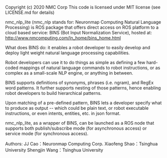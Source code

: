 Copyright (c) 2020 NMC Corp
This code is licensed under MIT license (see LICENSE.md for details)

nmc_nlp_lite (nmc_nlp stands for: Neuronmap Computing Natural Language Processing) is ROS package that offers direct access on ROS platform to a cloud based service: BINS (Bot Input Normalization Service), hosted at: http://www.nmcomputing.com/ln_home/bins_home.html

What does BINS do: it enables a robot developer to easily develop and deploy light weight natural language processing capabilities.

Robot developers can use it to do things as simple as defining a few hard-coded mappings of natural language commands to robot instructions, or as complex as a small-scale NLP engine, or anything in between.

BINS supports definitions of synonyms, phrases (i.e. ngram), and RegEx word patterns. It further supports nesting of those patterns, hence enabling robot developers to build hierarchical patterns.

Upon matching of a pre-defined pattern, BINS lets a developer specify what to produce as output -- which could be plain text, or robot executable instructions, or even intents, entities, etc. in json format.

nmc_nlp_lite, as a wrapper of BINS, can be launched as a ROS node that supports both publish/subscribe mode (for asynchronous access) or service mode (for synchronous access).

Authors:
  JJ Cao：Neuronmap Computing Corp.
  Xiaofeng Shao：Tsinghua University
  Shengjin Wang：Tsinghua University

